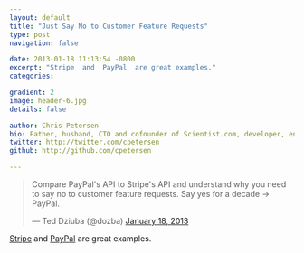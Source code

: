 ```yaml
---
layout: default
title: "Just Say No to Customer Feature Requests"
type: post
navigation: false

date: 2013-01-18 11:13:54 -0800
excerpt: "Stripe  and  PayPal  are great examples."
categories:

gradient: 2
image: header-6.jpg
details: false

author: Chris Petersen
bio: Father, husband, CTO and cofounder of Scientist.com, developer, entrepreneur and technologist.
twitter: http://twitter.com/cpetersen
github: http://github.com/cpetersen

---
```


<blockquote class="twitter-tweet"><p>Compare PayPal's API to Stripe's API and understand why you need to say no to customer feature requests. Say yes for a decade -&gt; PayPal.</p>&mdash; Ted Dziuba (@dozba) <a href="https://twitter.com/dozba/status/292326675985887232">January 18, 2013</a></blockquote>
<script async src="//platform.twitter.com/widgets.js" charset="utf-8"></script>

 [Stripe](https://stripe.com)  and  [PayPal](https://www.paypal.com)  are great examples.

